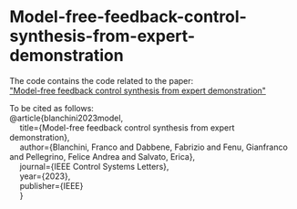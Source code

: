 # Model-free-feedback-control-synthesis-from-expert-demonstration

The code contains the code related to the paper:  
["Model-free feedback control synthesis from expert demonstration"](https://ieeexplore.ieee.org/abstract/document/10057485)



To be cited as follows:  
@article{blanchini2023model,  
&emsp; title={Model-free feedback control synthesis from expert demonstration},  
&emsp; author={Blanchini, Franco and Dabbene, Fabrizio and Fenu, Gianfranco and Pellegrino, Felice Andrea and Salvato, Erica},  
&emsp; journal={IEEE Control Systems Letters},  
&emsp; year={2023},  
&emsp; publisher={IEEE}  
&emsp; }
